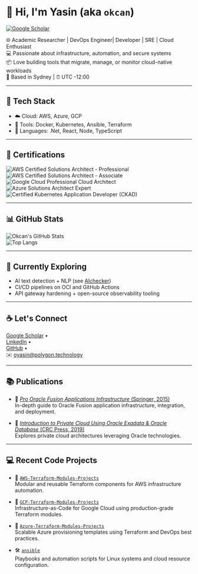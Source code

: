 # 👋 Hi, I'm Yasin (aka `okcan`)

[![Google Scholar](https://img.shields.io/badge/Google%20Scholar-Profile-blue?logo=google-scholar&logoColor=white)](https://scholar.google.com.tr/citations?user=fSFmXc8AAAAJ&hl=en)

🌐 Academic Researcher | DevOps Engineer| Developer | SRE | Cloud Enthusiast  
💻 Passionate about infrastructure, automation, and secure systems  
📦 Love building tools that migrate, manage, or monitor cloud-native workloads  
📍 Based in Sydney | ⏰ UTC -12:00

---

## 🔧 Tech Stack

- ☁️ Cloud: AWS, Azure, GCP  
- 🧰 Tools: Docker, Kubernetes, Ansible, Terraform  
- 💾 Languages: .Net, React, Node, TypeScript  


---

## 🏅 Certifications

<img src="https://img.shields.io/badge/AWS%20Certified-Solutions%20Architect%20Professional-brightgreen?logo=amazonaws&logoColor=white" alt="AWS Certified Solutions Architect - Professional" />
<br>
<img src="https://img.shields.io/badge/AWS%20Certified-Solutions%20Architect%20Associate-orange?logo=amazonaws&logoColor=white" alt="AWS Certified Solutions Architect - Associate" />
<br>
<img src="https://img.shields.io/badge/Google%20Cloud-Professional%20Cloud%20Architect-blue?logo=googlecloud&logoColor=white" alt="Google Cloud Professional Cloud Architect" />
<br>
<img src="https://img.shields.io/badge/Microsoft%20Azure-Solutions%20Architect%20Expert-0078D4?logo=microsoftazure&logoColor=white" alt="Azure Solutions Architect Expert" />
<br>
<img src="https://img.shields.io/badge/Linux%20Foundation-CKAD%20Certified%20Developer-326CE5?logo=linuxfoundation&logoColor=white" alt="Certified Kubernetes Application Developer (CKAD)" />

---

## 📊 GitHub Stats

![Okcan's GitHub Stats](https://github-readme-stats.vercel.app/api?username=okcan&show_icons=true&theme=default)  
![Top Langs](https://github-readme-stats.vercel.app/api/top-langs/?username=okcan&layout=compact)

---

## 🧠 Currently Exploring

- AI text detection + NLP (see [AIchecker](https://github.com/okcan/AIchecker))  
- CI/CD pipelines on OCI and GitHub Actions  
- API gateway hardening + open-source observability tooling  

---

## ☕ Let's Connect

[Google Scholar](https://scholar.google.com.tr/citations?user=fSFmXc8AAAAJ&hl=en) •  
[LinkedIn](https://linkedin.com/in/okcan) •  
[GitHub](https://github.com/okcan) •  
✉️ oyasin@polygon.technology  

---

## 📚 Publications

- 📘 [*Pro Oracle Fusion Applications Infrastructure* (Springer, 2015)](https://link.springer.com/book/10.1007/978-1-4842-2832-6)  
  In-depth guide to Oracle Fusion application infrastructure, integration, and deployment.

- 📘 [*Introduction to Private Cloud Using Oracle Exadata & Oracle Database* (CRC Press, 2019)](https://www.taylorfrancis.com/books/mono/10.1201/9780429020902/introduction-private-cloud-using-oracle-exadata-oracle-database-okcan-yasin-saygili)  
  Explores private cloud architectures leveraging Oracle technologies.

---

## 💻 Recent Code Projects

- 🔧 [`AWS-Terraform-Modules-Projects`](https://github.com/okcan/AWS-Terraform-Modules-Projects)  
  Modular and reusable Terraform components for AWS infrastructure automation.

- 🔧 [`GCP-Terraform-Modules-Projects`](https://github.com/okcan/GCP-Terraform-Modules-Projects)  
  Infrastructure-as-Code for Google Cloud using production-grade Terraform modules.

- 🔧 [`Azure-Terraform-Modules-Projects`](https://github.com/okcan/Azure-Terraform-Modules-Projects)  
  Scalable Azure provisioning templates using Terraform and DevOps best practices.

- 🛠️ [`ansible`](https://github.com/okcan/ansible)  
  Playbooks and automation scripts for Linux systems and cloud resource configuration.
